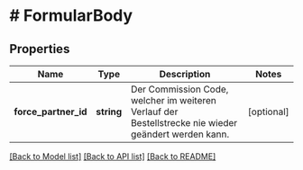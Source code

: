 # # FormularBody

## Properties

Name | Type | Description | Notes
------------ | ------------- | ------------- | -------------
**force_partner_id** | **string** | Der Commission Code, welcher im weiteren Verlauf der Bestellstrecke nie wieder geändert werden kann. | [optional]

[[Back to Model list]](../../README.md#models) [[Back to API list]](../../README.md#endpoints) [[Back to README]](../../README.md)
